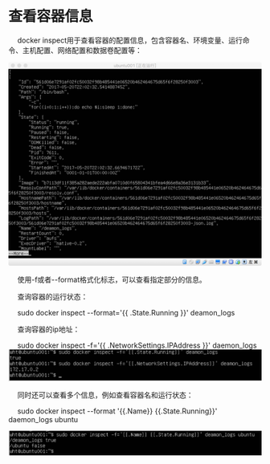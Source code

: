 <h1>查看容器信息</h1>

<p>&emsp; docker inspect用于查看容器的配置信息，包含容器名、环境变量、运行命令、主机配置、网络配置和数据卷配置等：</p>
<img src="./assets/18.png" />

<p>&emsp; 使用-f或者--format格式化标志，可以查看指定部分的信息。</p>

<p>&emsp; 查询容器的运行状态：</p>

<p>&emsp; sudo docker inspect --format='{{ .State.Running }}' deamon_logs</p>


<p>&emsp; 查询容器的ip地址：</p>

<p>&emsp; sudo docker inspect -f='{{ .NetworkSettings.IPAddress }}' daemon_logs
<img src="./assets/19.png" />




<p>&emsp; 同时还可以查看多个信息，例如查看容器名和运行状态：</p>

<p>&emsp;  sudo docker inspect --format '{{.Name}} {{.State.Running}}' daemon_logs ubuntu</p>
<img src="./assets/20.png" />

